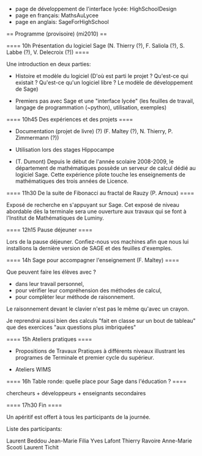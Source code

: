    * page de développement de l'interface lycée: HighSchoolDesign
   * page en français: MathsAuLycee
   * page en anglais: SageForHighSchool

== Programme (provisoire) (mi2010) ==

==== 10h Présentation du logiciel Sage (N. Thierry (?), F. Saliola (?), S. Labbe (?), V. Delecroix (?)) ====

Une introduction en deux parties:

   * Histoire et modèle du logiciel (D'où est parti le projet ? Qu'est-ce qui existait ? Qu'est-ce qu'un logiciel libre ? Le modèle de développement de Sage)

   * Premiers pas avec Sage et une "interface lycée" (les feuilles de travail, langage de programmation (~python), utilisation, exemples)

==== 10h45 Des expériences et des projets ====

   * Documentation (projet de livre) (?) (F. Maltey (?), N. Thierry, P. Zimmermann (?))

   * Utilisation lors des stages Hippocampe

   * (T. Dumont) Depuis le début de l'année scolaire 2008-2009, le département de mathématiques possède un serveur de calcul dédié au logiciel Sage. Cette expérience pilote touche les enseignements de mathématiques des trois années de Licence.

==== 11h30 De la suite de Fibonacci au fractal de Rauzy (P. Arnoux) ====

Exposé de recherche en s'appuyant sur Sage. Cet exposé de niveau abordable dès la terminale sera une ouverture aux travaux qui se font à l'Institut de Mathématiques de Luminy.

==== 12h15 Pause déjeuner ====

Lors de la pause déjeuner. Confiez-nous vos machines afin que nous lui installions la dernière version de SAGE et des feuilles d'exemples.

==== 14h Sage pour accompagner l'enseignement (F. Maltey) ====

Que peuvent faire les élèves avec ?

   * dans leur travail personnel,
   * pour vérifier leur compréhension des méthodes de calcul,
   * pour complèter leur méthode de raisonnement.

Le raisonnement devant le clavier n'est pas le même qu'avec un crayon.

  Je reprendrai aussi bien des calculs "fait en classe sur un bout de tableau" que des exercices "aux questions plus imbriquées"

==== 15h Ateliers pratiques ====

   * Propositions de Travaux Pratiques à différents niveaux illustrant les programes de Terminale et premier cycle du supérieur.

   * Ateliers WIMS

==== 16h Table ronde: quelle place pour Sage dans l'éducation ? ====

chercheurs + développeurs + enseignants secondaires

==== 17h30 Fin ====

Un apéritif est offert à tous les participants de la journée.

Liste des participants:

Laurent Beddou
Jean-Marie Filia
Yves Lafont
Thierry Ravoire
Anne-Marie Scooti
Laurent Tichit

